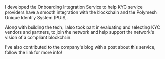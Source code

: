 I developed the Onboarding Integration Service to help KYC service providers have a smooth integration with the blockchain and the Polymesh Unique Identity System (PUIS).

Along with building the tech, I also took part in evaluating and selecting KYC vendors and partners, to join the network and help support the network's vision of a compliant blockchain.

I've also contributed to the company's blog with a post about this service, follow the link for more info!
